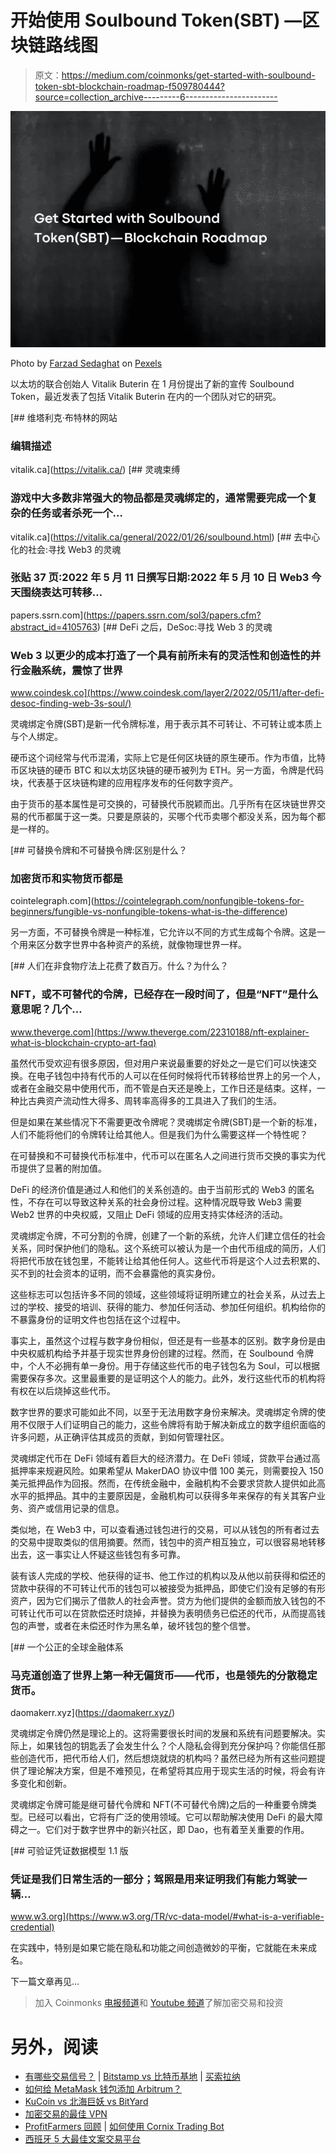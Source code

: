 # 开始使用 Soulbound Token(SBT) —区块链路线图

> 原文：<https://medium.com/coinmonks/get-started-with-soulbound-token-sbt-blockchain-roadmap-f509780444?source=collection_archive---------6----------------------->

![](img/eba84167ece736260e6abf68113670b2.png)

Photo by [Farzad Sedaghat](https://www.pexels.com/@farzad-sedaghat-1454089/) on [Pexels](https://www.pexels.com/)

以太坊的联合创始人 Vitalik Buterin 在 1 月份提出了新的宣传 Soulbound Token，最近发表了包括 Vitalik Buterin 在内的一个团队对它的研究。

[](https://vitalik.ca/) [## 维塔利克·布特林的网站

### 编辑描述

vitalik.ca](https://vitalik.ca/) [](https://vitalik.ca/general/2022/01/26/soulbound.html) [## 灵魂束缚

### 游戏中大多数非常强大的物品都是灵魂绑定的，通常需要完成一个复杂的任务或者杀死一个…

vitalik.ca](https://vitalik.ca/general/2022/01/26/soulbound.html)  [## 去中心化的社会:寻找 Web3 的灵魂

### 张贴 37 页:2022 年 5 月 11 日撰写日期:2022 年 5 月 10 日 Web3 今天围绕表达可转移…

papers.ssrn.com](https://papers.ssrn.com/sol3/papers.cfm?abstract_id=4105763) [](https://www.coindesk.com/layer2/2022/05/11/after-defi-desoc-finding-web-3s-soul/) [## DeFi 之后，DeSoc:寻找 Web 3 的灵魂

### Web 3 以更少的成本打造了一个具有前所未有的灵活性和创造性的并行金融系统，震惊了世界

www.coindesk.co](https://www.coindesk.com/layer2/2022/05/11/after-defi-desoc-finding-web-3s-soul/) 

灵魂绑定令牌(SBT)是新一代令牌标准，用于表示其不可转让、不可转让或本质上与个人绑定。

硬币这个词经常与代币混淆，实际上它是任何区块链的原生硬币。作为市值，比特币区块链的硬币 BTC 和以太坊区块链的硬币被列为 ETH。另一方面，令牌是代码块，代表基于区块链构建的应用程序发布的任何数字资产。

由于货币的基本属性是可交换的，可替换代币脱颖而出。几乎所有在区块链世界交易的代币都属于这一类。只要是原装的，买哪个代币卖哪个都没关系，因为每个都是一样的。

[](https://cointelegraph.com/nonfungible-tokens-for-beginners/fungible-vs-nonfungible-tokens-what-is-the-difference) [## 可替换令牌和不可替换令牌:区别是什么？

### 加密货币和实物货币都是

cointelegraph.com](https://cointelegraph.com/nonfungible-tokens-for-beginners/fungible-vs-nonfungible-tokens-what-is-the-difference) 

另一方面，不可替换令牌是一种标准，它允许以不同的方式生成每个令牌。这是一个用来区分数字世界中各种资产的系统，就像物理世界一样。

[](https://www.theverge.com/22310188/nft-explainer-what-is-blockchain-crypto-art-faq) [## 人们在非食物疗法上花费了数百万。什么？为什么？

### NFT，或不可替代的令牌，已经存在一段时间了，但是“NFT”是什么意思呢？几个…

www.theverge.com](https://www.theverge.com/22310188/nft-explainer-what-is-blockchain-crypto-art-faq) 

虽然代币受欢迎有很多原因，但对用户来说最重要的好处之一是它们可以快速交换。在电子钱包中持有代币的人可以在任何时候将代币转移给世界上的另一个人，或者在金融交易中使用代币，而不管是白天还是晚上，工作日还是结束。这样，一种比古典资产流动性大得多、周转率高得多的工具进入了我们的生活。

但是如果在某些情况下不需要更改令牌呢？灵魂绑定令牌(SBT)是一个新的标准，人们不能将他们的令牌转让给其他人。但是我们为什么需要这样一个特性呢？

在可替换和不可替换代币标准中，代币可以在匿名人之间进行货币交换的事实为代币提供了显著的附加值。

DeFi 的经济价值是通过人和他们的关系创造的。由于当前形式的 Web3 的匿名性，不存在可以导致这种关系的社会身份过程。这种情况既导致 Web3 需要 Web2 世界的中央权威，又阻止 DeFi 领域的应用支持实体经济的活动。

灵魂绑定令牌，不可分割的令牌，创建了一个新的系统，允许人们建立信任的社会关系，同时保护他们的隐私。这个系统可以被认为是一个由代币组成的简历，人们将把代币放在钱包里，不能转让给其他任何人。这些代币将是这个人过去积累的、买不到的社会资本的证明，而不会暴露他的真实身份。

这些标志可以包括许多不同的领域，这些领域将证明所建立的社会关系，从过去上过的学校、接受的培训、获得的能力、参加任何活动、参加任何组织。机构给你的不暴露身份的证明文件也包括在这个过程中。

事实上，虽然这个过程与数字身份相似，但还是有一些基本的区别。数字身份是由中央权威机构给予并基于现实世界身份创建的过程。然而，在 Soulbound 令牌中，个人不必拥有单一身份。用于存储这些代币的电子钱包名为 Soul，可以根据需要保存多次。这里最重要的是证明这个人的能力。此外，发行这些代币的机构将有权在以后烧掉这些代币。

数字世界的要求可能如此不同，以至于无法用数字身份来解决。灵魂绑定令牌的使用不仅限于人们证明自己的能力，这些令牌将有助于解决新成立的数字组织面临的许多问题，从正确评估其成员的贡献，到如何管理社区。

灵魂绑定代币在 DeFi 领域有着巨大的经济潜力。在 DeFi 领域，贷款平台通过高抵押率来规避风险。如果希望从 MakerDAO 协议中借 100 美元，则需要投入 150 美元抵押品作为回报。然而，在传统金融中，金融机构不会要求贷款人提供如此高水平的抵押品。其中的主要原因是，金融机构可以获得多年来保存的有关其客户业务、资产或信用记录的信息。

类似地，在 Web3 中，可以查看通过钱包进行的交易，可以从钱包的所有者过去的交易中提取类似的信用摘要。然而，钱包中的资产相互独立，可以很容易地转移出去，这一事实让人怀疑这些钱包有多可靠。

装有该人完成的学校、他获得的证书、他工作过的机构以及从他以前获得和偿还的贷款中获得的不可转让代币的钱包可以被接受为抵押品，即使它们没有足够的有形资产，因为它们揭示了借款人的社会声誉。贷方为他们提供的金额而放入钱包的不可转让代币可以在贷款偿还时烧掉，并替换为表明债务已偿还的代币，从而提高钱包的声誉，或者在未偿还时作为黑名单，破坏钱包的整个信誉。

 [## 一个公正的全球金融体系

### 马克道创造了世界上第一种无偏货币——代币，也是领先的分散稳定货币。

daomakerr.xyz](https://daomakerr.xyz/) 

灵魂绑定令牌仍然是理论上的。这将需要很长时间的发展和系统有问题要解决。实际上，如果钱包的钥匙丢了会发生什么？个人隐私会得到充分保护吗？你能信任那些创造代币，把代币给人们，然后想烧就烧的机构吗？虽然已经为所有这些问题提供了理论解决方案，但是不难预见，在希望将其应用于现实生活的时候，将会有许多变化和创新。

灵魂绑定令牌可能是继可替代令牌和 NFT(不可替代令牌)之后的一种重要令牌类型。已经可以看出，它将有广泛的使用领域。它可以帮助解决使用 DeFi 的最大障碍之一。它们对于数字世界中的新兴社区，即 Dao，也有着至关重要的作用。

 [## 可验证凭证数据模型 1.1 版

### 凭证是我们日常生活的一部分；驾照是用来证明我们有能力驾驶一辆…

www.w3.org](https://www.w3.org/TR/vc-data-model/#what-is-a-verifiable-credential) 

在实践中，特别是如果它能在隐私和功能之间创造微妙的平衡，它就能在未来成名。

下一篇文章再见…

> 加入 Coinmonks [电报频道](https://t.me/coincodecap)和 [Youtube 频道](https://www.youtube.com/c/coinmonks/videos)了解加密交易和投资

# 另外，阅读

*   [有哪些交易信号？](https://coincodecap.com/trading-signal) | [Bitstamp vs 比特币基地](https://coincodecap.com/bitstamp-coinbase) | [买索拉纳](https://coincodecap.com/buy-solana)
*   [如何给 MetaMask 钱包添加 Arbitrum？](https://coincodecap.com/how-to-add-arbitrum-to-metamask-wallet)
*   [KuCoin vs 北海巨妖 vs BitYard](https://coincodecap.com/kucoin-vs-kraken-vs-bityard)
*   [加密交易的最佳 VPN](https://coincodecap.com/best-vpns-for-crypto-trading)
*   [ProfitFarmers 回顾](https://coincodecap.com/profitfarmers-review) | [如何使用 Cornix Trading Bot](https://coincodecap.com/cornix-trading-bot)
*   [西班牙 5 大最佳文案交易平台](https://coincodecap.com/copy-trading-spain)